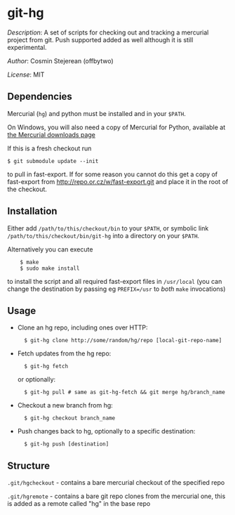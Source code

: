 # git-hg #

*Description*: A set of scripts for checking out and tracking a mercurial project
from git. Push supported added as well although it is still experimental.

*Author*: Cosmin Stejerean (offbytwo)

*License*: MIT

## Dependencies ##

Mercurial (`hg`) and python must be installed and in your `$PATH`.

On Windows, you will also need a copy of Mercurial for Python, available at [the Mercurial downloads page](http://mercurial.selenic.com/downloads/)

If this is a fresh checkout run

    $ git submodule update --init

to pull in fast-export. If for some reason you cannot do this
get a copy of fast-export from http://repo.or.cz/w/fast-export.git and
place it in the root of the checkout.

## Installation ##

Either add `/path/to/this/checkout/bin` to your `$PATH`, or symbolic link
`/path/to/this/checkout/bin/git-hg` into a directory on your `$PATH`.

Alternatively you can execute

        $ make
        $ sudo make install

to install the script and all required fast-export files in `/usr/local` (you
can change the destination by passing eg `PREFIX=/usr` to *both* `make`
invocations)

## Usage ##

- Clone an hg repo, including ones over HTTP:

        $ git-hg clone http://some/random/hg/repo [local-git-repo-name]

- Fetch updates from the hg repo:

        $ git-hg fetch

    or optionally:

        $ git-hg pull # same as git-hg-fetch && git merge hg/branch_name

- Checkout a new branch from hg:

        $ git-hg checkout branch_name
        
- Push changes back to hg, optionally to a specific destination:

		$ git-hg push [destination]

## Structure ##

`.git/hgcheckout` - contains a bare mercurial checkout of the specified repo

`.git/hgremote` - contains a bare git repo clones from the mercurial one, this
                  is added as a remote called "hg" in the base repo
